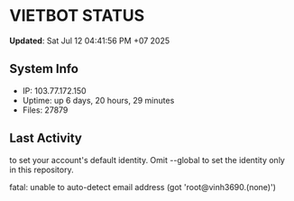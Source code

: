 # VIETBOT STATUS
**Updated**: Sat Jul 12 04:41:56 PM +07 2025

## System Info
- IP: 103.77.172.150
- Uptime: up 6 days, 20 hours, 29 minutes
- Files: 27879

## Last Activity

to set your account's default identity.
Omit --global to set the identity only in this repository.

fatal: unable to auto-detect email address (got 'root@vinh3690.(none)')
